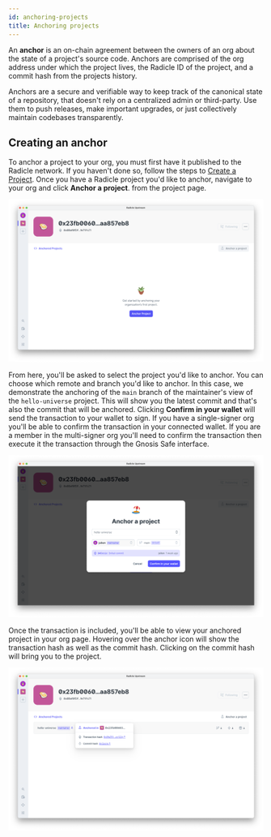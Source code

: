 ```yaml
---
id: anchoring-projects
title: Anchoring projects
---
```


An **anchor** is an on-chain agreement between the owners of an org about the state of a project's source code. Anchors are comprised of the org address under which the project lives, the Radicle ID of the project, and a commit hash from the projects history.

Anchors are a secure and verifiable way to keep track of the canonical state of a repository, that doesn't rely on a centralized admin or third-party. Use them to push releases, make important upgrades, or just collectively maintain codebases transparently.

## Creating an anchor

To anchor a project to your org, you must first have it published to the Radicle network. If you haven't done so, follow the steps to [Create
a Project][cp]. Once you have a Radicle project you'd like to anchor, navigate to your org and click **Anchor a project**.
from the project page.

![Anchor a project][ap]

From here, you'll be asked to select the project you'd like to anchor. You can choose which remote and branch you'd like to anchor. In this case, we demonstrate the anchoring of the `main` branch of the maintainer's view of the `hello-universe` project. This will show you the latest commit and that's also the commit that will be anchored. Clicking **Confirm in your wallet** will send the transaction to your wallet to sign. If you have a single-signer org you'll be able to confirm the transaction in your connected wallet. If you are a member in the multi-signer org you'll need to confirm the transaction then execute it the transaction through the Gnosis Safe interface.

![Choose a peer and branch][ap1]

Once the transaction is included, you'll be able to view your anchored project in your org page. Hovering over the anchor icon will show the transaction hash as well as the commit hash. Clicking on the commit hash will bring you to the project.

![Anchor hash][ap2]

[cp]: using-radicle/creating-projects

[ap]: /img/anchor-a-project.png
[ap1]: /img/select-a-branch.png
[ap2]: /img/anchor-hash.png
